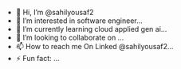- 👋 Hi, I’m @sahilyousaf2
- 👀 I’m interested in software engineer...
- 🌱 I’m currently learning cloud applied gen ai...
- 💞️ I’m looking to collaborate on ...
- 📫 How to reach me On Linked @sahilyousaf2...
- ⚡ Fun fact: ...

<!---
sahilyousaf2/sahilyousaf2 is a ✨ special ✨ repository because its `README.md` (this file) appears on your GitHub profile.
You can click the Preview link to take a look at your changes.
--->
